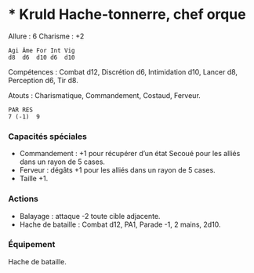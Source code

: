 # * Kruld Hache-tonnerre, chef orque

Allure : 6
Charisme : +2

	Agi	Âme	For	Int	Vig
	d8	d6	d10	d6	d10

Compétences : Combat d12, Discrétion d6, Intimidation d10, Lancer d8, Perception d6, Tir d8.

Atouts : Charismatique, Commandement, Costaud, Ferveur.

	PAR	RES
	7 (-1)	9

### Capacités spéciales
- Commandement : +1 pour récupérer d’un état Secoué pour les alliés dans un rayon de 5 cases.
- Ferveur : dégâts +1 pour les alliés dans un rayon de 5 cases.
- Taille +1.

### Actions
- Balayage : attaque -2 toute cible adjacente.
- Hache de bataille : Combat d12, PA1, Parade -1, 2 mains, 2d10.

### Équipement
Hache de bataille.
